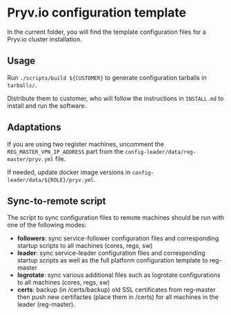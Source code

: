 # Pryv.io configuration template

In the current folder, you will find the template configuration files for a Pryv.io cluster installation.

## Usage

Run `./scripts/build ${CUSTOMER}` to generate configuration tarballs in `tarballs/`.

Distribute them to customer, who will follow the instructions in `INSTALL.md` to install and run the software.

## Adaptations

If you are using two register machines, uncomment the `REG_MASTER_VPN_IP_ADDRESS` part from the `config-leader/data/reg-master/pryv.yml` file.

If needed, update docker image versions in `config-leader/data/${ROLE}/pryv.yml`.

## Sync-to-remote script

The script to sync configuration files to remote machines should be run with one of the following modes:

  * **followers**: sync service-follower configuration files and corresponding startup scripts to all machines (cores, regs, sw)
  * **leader**: sync service-leader configuration files and corresponding startup scripts as well as the full platform configuration template to reg-master 
  * **logrotate**: sync various additional files such as logrotate configurations to all machines (cores, regs, sw) 
  * **certs**: backup (in /certs/backup) old SSL certificates from reg-master then push new certifactes (place them in /certs) for all machines in the leader (reg-master).
